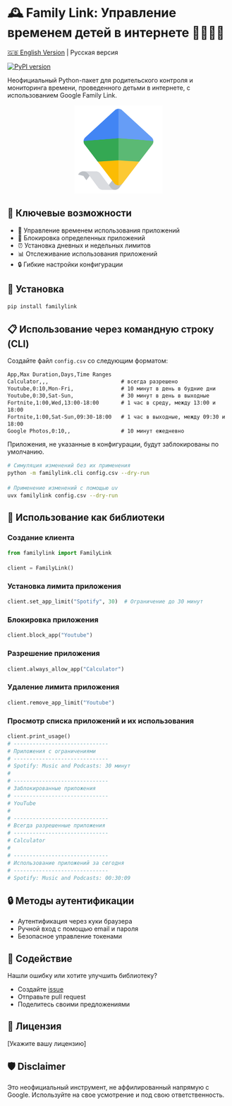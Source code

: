# 🕰️ Family Link: Управление временем детей в интернете 👨‍👩‍👧‍👦

[🇬🇧 English Version](README.en.md) | Русская версия

[![PyPI version](https://badge.fury.io/py/familylink.svg)](https://badge.fury.io/py/familylink)

Неофициальный Python-пакет для родительского контроля и мониторинга времени, проведенного детьми в интернете, с использованием Google Family Link.

<p align="center">
  <img src="logo.svg" alt="Family Link logo" width="200" height="200">
</p>

## 🌟 Ключевые возможности

- 📱 Управление временем использования приложений
- 🚫 Блокировка определенных приложений
- ⏰ Установка дневных и недельных лимитов
- 📊 Отслеживание использования приложений
- 🔒 Гибкие настройки конфигурации

## 🚀 Установка

```bash
pip install familylink
```

## 📋 Использование через командную строку (CLI)

Создайте файл `config.csv` со следующим форматом:

```csv
App,Max Duration,Days,Time Ranges
Calculator,,,                       # всегда разрешено
Youtube,0:10,Mon-Fri,               # 10 минут в день в будние дни
Youtube,0:30,Sat-Sun,               # 30 минут в день в выходные
Fortnite,1:00,Wed,13:00-18:00       # 1 час в среду, между 13:00 и 18:00
Fortnite,1:00,Sat-Sun,09:30-18:00   # 1 час в выходные, между 09:30 и 18:00
Google Photos,0:10,,                # 10 минут ежедневно
```

Приложения, не указанные в конфигурации, будут заблокированы по умолчанию.

```bash
# Симуляция изменений без их применения
python -m familylink.cli config.csv --dry-run

# Применение изменений с помощью uv
uvx familylink config.csv --dry-run
```

## 🐍 Использование как библиотеки

### Создание клиента

```python
from familylink import FamilyLink

client = FamilyLink()
```

### Установка лимита приложения

```python
client.set_app_limit("Spotify", 30)  # Ограничение до 30 минут
```

### Блокировка приложения

```python
client.block_app("Youtube")
```

### Разрешение приложения

```python
client.always_allow_app("Calculator")
```

### Удаление лимита приложения

```python
client.remove_app_limit("Youtube")
```

### Просмотр списка приложений и их использования

```python
client.print_usage()
# ------------------------------
# Приложения с ограничениями
# ------------------------------
# Spotify: Music and Podcasts: 30 минут
#
# ------------------------------
# Заблокированные приложения
# ------------------------------
# YouTube
#
# ------------------------------
# Всегда разрешенные приложения
# ------------------------------
# Calculator
#
# ------------------------------
# Использование приложений за сегодня
# ------------------------------
# Spotify: Music and Podcasts: 00:30:09
```

## 🔒 Методы аутентификации

- Аутентификация через куки браузера
- Ручной вход с помощью email и пароля
- Безопасное управление токенами

## 🤝 Содействие

Нашли ошибку или хотите улучшить библиотеку? 
- Создайте [issue](https://github.com/ваш-репозиторий/issues)
- Отправьте pull request
- Поделитесь своими предложениями

## 📄 Лицензия

[Укажите вашу лицензию]

## 🛡️ Disclaimer

Это неофициальный инструмент, не аффилированный напрямую с Google. 
Используйте на свое усмотрение и под свою ответственность.
